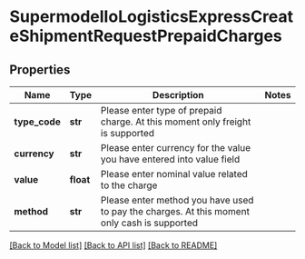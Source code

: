 # SupermodelIoLogisticsExpressCreateShipmentRequestPrepaidCharges

## Properties
Name | Type | Description | Notes
------------ | ------------- | ------------- | -------------
**type_code** | **str** | Please enter type of prepaid charge. At this moment only freight is supported | 
**currency** | **str** | Please enter currency for the value you have entered into value field | 
**value** | **float** | Please enter nominal value related to the charge | 
**method** | **str** | Please enter method you have used to pay the charges. At this moment only cash is supported | 

[[Back to Model list]](../README.md#documentation-for-models) [[Back to API list]](../README.md#documentation-for-api-endpoints) [[Back to README]](../README.md)

